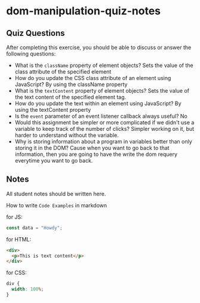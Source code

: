 # dom-manipulation-quiz-notes

## Quiz Questions

After completing this exercise, you should be able to discuss or answer the following questions:

- What is the `className` property of element objects?
Sets the value of the class attribute of the specified element
- How do you update the CSS class attribute of an element using JavaScript?
By using the className property
- What is the `textContent` property of element objects?
Sets the value of the text content of the specified element tag.
- How do you update the text within an element using JavaScript?
By using the textContent property
- Is the `event` parameter of an event listener callback always useful?
No
- Would this assignment be simpler or more complicated if we didn't use a variable to keep track of the number of clicks?
Simpler working on it, but harder to understand without the variable.
- Why is storing information about a program in variables better than only storing it in the DOM?
Cause when you want to go back to that information, then you are going to have the write the dom requery everytime you want to go back.

## Notes

All student notes should be written here.


How to write `Code Examples` in markdown

for JS:

```javascript
const data = "Howdy";
```

for HTML:

```html
<div>
  <p>This is text content</p>
</div>
```

for CSS:

```css
div {
  width: 100%;
}
```
